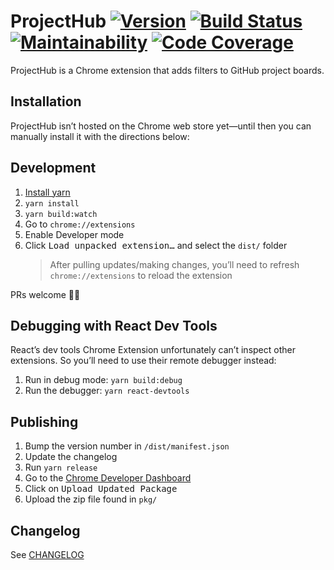 # ProjectHub [![Version](https://img.shields.io/github/tag/elstgav/projecthub.svg?label=version)]() [![Build Status](https://travis-ci.org/elstgav/projecthub.svg?branch=master)](https://travis-ci.org/elstgav/projecthub) [![Maintainability](https://img.shields.io/codeclimate/maintainability/elstgav/projecthub.svg)](https://codeclimate.com/github/elstgav/projecthub) [![Code Coverage](https://img.shields.io/codeclimate/c/elstgav/projecthub.svg)](https://codeclimate.com/github/elstgav/projecthub)

ProjectHub is a Chrome extension that adds filters to GitHub project boards.


## Installation

ProjectHub isn’t hosted on the Chrome web store yet—until then you can manually install it with the directions below:


## Development

1. [Install yarn](https://yarnpkg.com/en/docs/install)
2. `yarn install`
3. `yarn build:watch`
4. Go to `chrome://extensions`
5. Enable Developer mode
6. Click <kbd>Load unpacked extension…</kbd> and select the `dist/` folder
   > After pulling updates/making changes, you’ll need to refresh `chrome://extensions` to reload the extension

PRs welcome 👍🏻


## Debugging with React Dev Tools

React’s dev tools Chrome Extension unfortunately can’t inspect other extensions. So you’ll need to use their remote debugger instead:

1. Run in debug mode: `yarn build:debug`
2. Run the debugger: `yarn react-devtools`


## Publishing

1. Bump the version number in `/dist/manifest.json`
2. Update the changelog
3. Run `yarn release`
4. Go to the [Chrome Developer Dashboard](https://chrome.google.com/webstore/developer/dashboard)
5. Click on <kbd>Upload Updated Package</kbd>
6. Upload the zip file found in `pkg/`


## Changelog

See [CHANGELOG](CHANGELOG.md)
